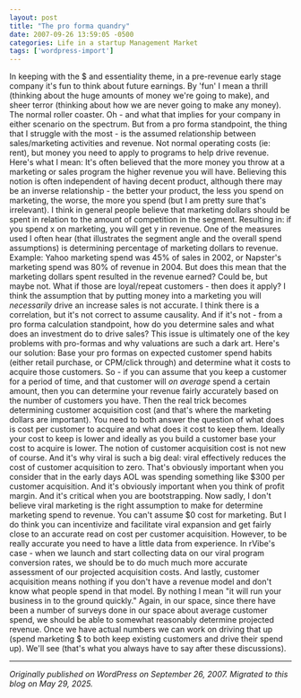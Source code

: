 ```yaml
---
layout: post
title: "The pro forma quandry"
date: 2007-09-26 13:59:05 -0500
categories: Life in a startup Management Market
tags: ['wordpress-import']
---
```


In keeping with the $ and essentiality theme, in a pre-revenue early stage company it's fun to think about future earnings. By 'fun' I mean a thrill (thinking about the huge amounts of money we're going to make), and sheer terror (thinking about how we are never going to make any money). The normal roller coaster. Oh - and what that implies for your company in either scenario on the spectrum. But from a pro forma standpoint, the thing that I struggle with the most - is the assumed relationship between sales/marketing activities and revenue. Not normal operating costs (ie: rent), but money you need to apply to programs to help drive revenue. Here's what I mean: It's often believed that the more money you throw at a marketing or sales program the higher revenue you will have. Believing this notion is often independent of having decent product, although there may be an inverse relationship - the better your product, the less you spend on marketing, the worse, the more you spend (but I am pretty sure that's irrelevant). I think in general people believe that marketing dollars should be spent in relation to the amount of competition in the segment. Resulting in: if you spend x on marketing, you will get y in revenue. One of the measures used I often hear (that illustrates the segment angle and the overall spend assumptions) is determining percentage of marketing dollars to revenue. Example: Yahoo marketing spend was 45% of sales in 2002, or Napster's marketing spend was 80% of revenue in 2004. But does this mean that the marketing dollars spent resulted in the revenue earned? Could be, but maybe not. What if those are loyal/repeat customers - then does it apply? I think the assumption that by putting money into a marketing you will _necessarily_ drive an increase sales is not accurate. I think there is a correlation, but it's not correct to assume causality. And if it's not - from a pro forma calculation standpoint, how do you determine sales and what does an investment do to drive sales? This issue is ultimately one of the key problems with pro-formas and why valuations are such a dark art. Here's our solution: Base your pro formas on expected customer spend habits (either retail purchase, or CPM/click through) and determine what it costs to acquire those customers. So - if you can assume that you keep a customer for a period of time, and that customer will _on average_ spend a certain amount, then you can determine your revenue fairly accurately based on the number of customers you have. Then the real trick becomes determining customer acquisition cost (and that's where the marketing dollars are important). You need to both answer the question of what does is cost per customer to acquire and what does it cost to keep them. Ideally your cost to keep is lower and ideally as you build a customer base your cost to acquire is lower. The notion of customer acquisition cost is not new of course. And it's why viral is such a big deal: viral effectively reduces the cost of customer acquisition to zero. That's obviously important when you consider that in the early days AOL was spending something like $300 per customer acquisition. And it's obviously important when you think of profit margin. And it's critical when you are bootstrapping. Now sadly, I don't believe viral marketing is the right assumption to make for determine marketing spend to revenue. You can't assume $0 cost for marketing. But I do think you can incentivize and facilitate viral expansion and get fairly close to an accurate read on cost per customer acquisition. However, to be really accurate you need to have a little data from experience. In rVibe's case - when we launch and start collecting data on our viral program conversion rates, we should be to do much much more accurate assessment of our projected acquisition costs. And lastly, customer acquisition means nothing if you don't have a revenue model and don't know what people spend in that model. By nothing I mean "it will run your business in to the ground quickly." Again, in our space, since there have been a number of surveys done in our space about average customer spend, we should be able to somewhat reasonably determine projected revenue. Once we have actual numbers we can work on driving that up (spend marketing $ to both keep existing customers and drive their spend up). We'll see (that's what you always have to say after these discussions).

---

*Originally published on WordPress on September 26, 2007. Migrated to this blog on May 29, 2025.*
